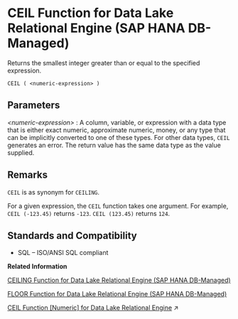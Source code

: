 <!-- loiocf884aecfedf41a49b65a4082fa91ffa -->

# CEIL Function for Data Lake Relational Engine \(SAP HANA DB-Managed\)

Returns the smallest integer greater than or equal to the specified expression.



```
CEIL ( <numeric-expression> )
```



<a name="loiocf884aecfedf41a49b65a4082fa91ffa__section_ygc_35l_srb"/>

## Parameters

 *<numeric-expression\>*
 :   A column, variable, or expression with a data type that is either exact numeric, approximate numeric, money, or any type that can be implicitly converted to one of these types. For other data types, `CEIL` generates an error. The return value has the same data type as the value supplied.

 

<a name="loiocf884aecfedf41a49b65a4082fa91ffa__section_j3r_35l_srb"/>

## Remarks

`CEIL` is as synonym for `CEILING`.

For a given expression, the `CEIL` function takes one argument. For example, `CEIL (-123.45)` returns `-123`. `CEIL (123.45)` returns `124`.



<a name="loiocf884aecfedf41a49b65a4082fa91ffa__section_gff_j5l_srb"/>

## Standards and Compatibility

-   SQL – ISO/ANSI SQL compliant

**Related Information**  


[CEILING Function for Data Lake Relational Engine \(SAP HANA DB-Managed\)](ceiling-function-for-data-lake-relational-engine-sap-hana-db-managed-2201fad.md "Returns the ceiling (smallest integer not less than) of a number.")

[FLOOR Function for Data Lake Relational Engine \(SAP HANA DB-Managed\)](floor-function-for-data-lake-relational-engine-sap-hana-db-managed-0beceab.md "Returns the floor of (largest integer not greater than) a number.")

[CEIL Function [Numeric] for Data Lake Relational Engine](https://help.sap.com/viewer/19b3964099384f178ad08f2d348232a9/2023_1_QRC/en-US/a53a419c84f21015b689e542cbf26996.html "Returns the smallest integer greater than or equal to the specified expression.") :arrow_upper_right:

